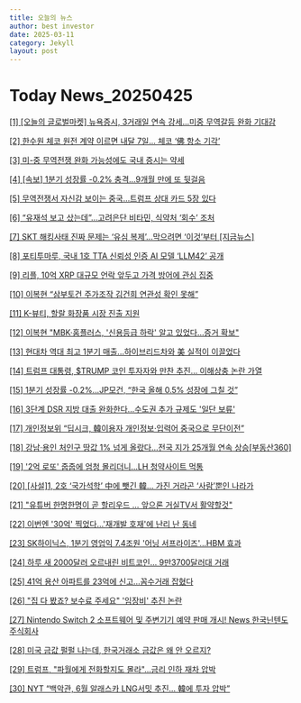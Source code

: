 ```yaml
---
title: 오늘의 뉴스
author: best investor
date: 2025-03-11
category: Jekyll
layout: post
---
```


# Today News_20250425

[[1]  [오늘의 글로벌마켓] 뉴욕증시, 3거래일 연속 강세...미중 무역갈등 완화 기대감](https://www.opinionnews.co.kr/news/articleView.html?idxno=116255)

[[2]  한수원 체코 원전 계약 이르면 내달 7일… 체코 ‘佛 항소 기각’](http://v.daum.net/v/20250424214549266)

[[3]  미-중 무역전쟁 완화 가능성에도 국내 증시는 약세](http://v.daum.net/v/20250424133505462)

[[4]  [속보] 1분기 성장률 -0.2% 충격…9개월 만에 또 뒷걸음](http://v.daum.net/v/20250424080342541)

[[5]  무역전쟁서 자신감 보이는 중국…트럼프 상대 카드 5장 있다](http://v.daum.net/v/20250424104919617)

[[6]  “유재석 보고 샀는데”…고려은단 비타민, 식약처 ‘회수’ 조처](http://v.daum.net/v/20250424134010676)

[[7]  SKT 해킹사태 진짜 문제는 ‘유심 복제’…막으려면 ‘이것’부터 [지금뉴스]](http://v.daum.net/v/20250424114739255)

[[8]  포티투마루, 국내 1호 TTA 신뢰성 인증 AI 모델 ‘LLM42’ 공개](https://www.aitimes.com/news/articleView.html?idxno=169908)

[[9]  리플, 10억 XRP 대규모 언락 앞두고 가격 방어에 관심 집중](https://www.g-enews.com/article/Securities/2025/04/202504241620203186e250e8e188_1)

[[10]  이복현 “삼부토건 주가조작 김건희 연관성 확인 못해”](http://v.daum.net/v/20250424140452920)

[[11]  K-뷰티, 할랄 화장품 시장 진출 지원](http://www.bosa.co.kr/news/articleView.html?idxno=2247263)

[[12]  이복현 "MBK·홈플러스, '신용등급 하락' 알고 있었다…증거 확보"](http://v.daum.net/v/20250424120336031)

[[13]  현대차 역대 최고 1분기 매출...하이브리드차와 美 실적이 이끌었다](http://v.daum.net/v/20250424142828099)

[[14]  트럼프 대통령, $TRUMP 코인 투자자와 만찬 추진… 이해상충 논란 가열](https://www.joseilbo.com/news/htmls/2025/04/20250424541860.html)

[[15]  1분기 성장률 -0.2%…JP모건, “한국 올해 0.5% 성장에 그칠 것”](http://v.daum.net/v/20250424135512319)

[[16]  3단계 DSR 지방 대출 완화한다…수도권 추가 규제도 '일단 보류'](https://news.einfomax.co.kr/news/articleView.html?idxno=4352685)

[[17]  개인정보위 “딥시크, 韓이용자 개인정보·입력어 중국으로 무단이전”](http://v.daum.net/v/20250424164003037)

[[18]  강남·용인 처인구 땅값 1% 넘게 올랐다…전국 지가 25개월 연속 상승[부동산360]](http://v.daum.net/v/20250424140022617)

[[19]  '2억 로또' 줍줍에 엄청 몰리더니…LH 청약사이트 먹통](http://v.daum.net/v/20250424134104731)

[[20]  [사설]1, 2호 ‘국가석학’ 中에 뺏긴 韓… 가진 거라곤 ‘사람’뿐인 나라가](https://www.donga.com/news/Opinion/article/all/20250424/131489493/2)

[[21]  "유튜버 한명한명이 곧 할리우드 … 앞으론 거실TV서 활약할것"](http://v.daum.net/v/20250424180358481)

[[22]  이번엔 '30억' 찍었다…'재개발 호재'에 난리 난 동네](http://v.daum.net/v/20250424140102704)

[[23]  SK하이닉스, 1분기 영업익 7.4조원 '어닝 서프라이즈'…HBM 효과](http://v.daum.net/v/20250424081504780)

[[24]  하루 새 2000달러 오르내린 비트코인… 9만3700달러대 거래](http://v.daum.net/v/20250424080507565)

[[25]  41억 용산 아파트를 23억에 신고…꼼수거래 잡혔다](http://v.daum.net/v/20250424120122951)

[[26]  "집 다 봤죠? 보수료 주세요" '임장비' 추진 논란](https://metroseoul.co.kr/article/20250424500089)

[[27]  Nintendo Switch 2 소프트웨어 및 주변기기 예약 판매 개시!  News  한국닌텐도주식회사](https://www.nintendo.com/kr/news/article/7GavTQKLD8TAiYuXwbUXaJ)

[[28]  미국 금값 펄펄 나는데, 한국거래소 금값은 왜 안 오르지?](http://v.daum.net/v/20250424160507083)

[[29]  트럼프, "파월에게 전화할지도 몰라"…금리 인하 재차 압박](https://www.joseilbo.com/news/htmls/2025/04/20250424541804.html)

[[30]  NYT “백악관, 6월 알래스카 LNG서밋 추진… 韓에 투자 압박”](http://v.daum.net/v/20250425032525415)

